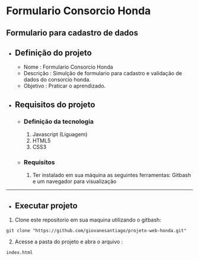 # Formulario Consorcio Honda
Formulario para cadastro de dados
---
- ##  Definição do projeto
    - Nome : Formulario Consorcio Honda
    - Descrição : Simulção de formulario para cadastro e validação de dados do consorcio honda.
    - Objetivo : Praticar o aprendizado.
- ## Requisitos do projeto 
    - ### Definição da tecnologia
        1. Javascript (Liguagem)
        2. HTML5
        3. CSS3
    - ### Requisitos 
        1. Ter instalado em sua máquina as seguintes ferramentas: Gitbash e um navegador para visualização
               
---
- ## Executar projeto 
 1. Clone este repositorio em sua maquina utilizando o gitbash:
 
``` 
git clone "https://github.com/giovanesantiago/projeto-web-honda.git"
```

2. Acesse a pasta do projeto e abra o arquivo :

``` 
index.html
```




  ​





